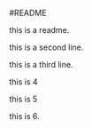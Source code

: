 #README

this is a readme.

this is a second line.

this is a third line.

this is 4

this is 5

this is 6.